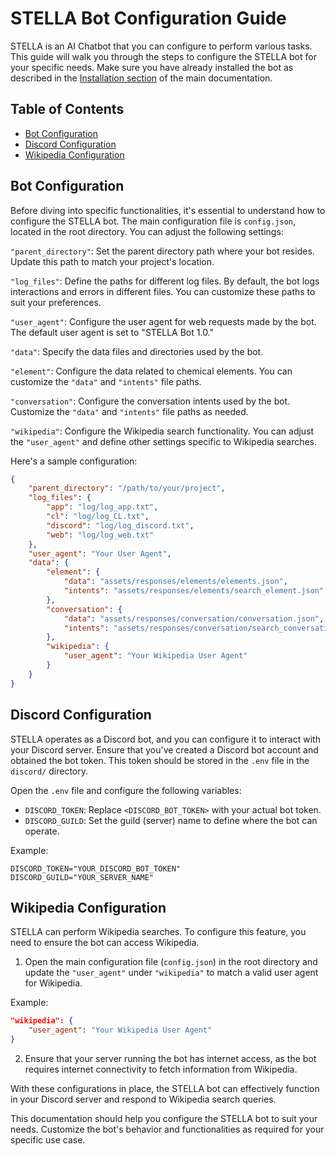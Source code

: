  # STELLA Bot Configuration Guide

STELLA is an AI Chatbot that you can configure to perform various tasks. This guide will walk you through the steps to configure the STELLA bot for your specific needs. Make sure you have already installed the bot as described in the [Installation section]() of the main documentation.

 ## Table of Contents

 - [Bot Configuration]()
 - [Discord Configuration]()
 - [Wikipedia Configuration]()

 ## Bot Configuration

 Before diving into specific functionalities, it's essential to understand how to configure the STELLA bot. The main configuration file is `config.json`, located in the root directory. You can adjust the following settings:

 `"parent_directory"`: Set the parent directory path where your bot resides. Update this path to match your project's location.

`"log_files"`: Define the paths for different log files. By default, the bot logs interactions and errors in different files. You can customize these paths to suit your preferences.

`"user_agent"`: Configure the user agent for web requests made by the bot. The default user agent is set to "STELLA Bot 1.0."

`"data"`: Specify the data files and directories used by the bot.

  `"element"`: Configure the data related to chemical elements. You can customize the `"data"` and `"intents"` file paths.

  `"conversation"`: Configure the conversation intents used by the bot. Customize the `"data"` and `"intents"` file paths as needed.

  `"wikipedia"`: Configure the Wikipedia search functionality. You can adjust the `"user_agent"` and define other settings specific to Wikipedia searches.

Here's a sample configuration:

```JSON
{
    "parent_directory": "/path/to/your/project",
    "log_files": {
        "app": "log/log_app.txt",
        "cl": "log/log_CL.txt",
        "discord": "log/log_discord.txt",
        "web": "log/log_web.txt"
    },
    "user_agent": "Your User Agent",
    "data": {
        "element": {
            "data": "assets/responses/elements/elements.json",
            "intents": "assets/responses/elements/search_element.json"
        },
        "conversation": {
            "data": "assets/responses/conversation/conversation.json",
            "intents": "assets/responses/conversation/search_conversation.py"
        },
        "wikipedia": {
            "user_agent": "Your Wikipedia User Agent"
        }
    }
}
```

## Discord Configuration

STELLA operates as a Discord bot, and you can configure it to interact with your Discord server. Ensure that you've created a Discord bot account and obtained the bot token. This token should be stored in the `.env` file in the `discord/` directory.

Open the `.env` file and configure the following variables:

 - `DISCORD_TOKEN`: Replace `<DISCORD_BOT_TOKEN>` with your actual bot token.
 - `DISCORD_GUILD`: Set the guild (server) name to define where the bot can operate.

Example:

```Dotenv
DISCORD_TOKEN="YOUR_DISCORD_BOT_TOKEN"
DISCORD_GUILD="YOUR_SERVER_NAME"
```

 ## Wikipedia Configuration

STELLA can perform Wikipedia searches. To configure this feature, you need to ensure the bot can access Wikipedia.

1. Open the main configuration file (`config.json`) in the root directory and update the `"user_agent"` under `"wikipedia"` to match a valid user agent for Wikipedia.

Example:

```JSON
"wikipedia": {
    "user_agent": "Your Wikipedia User Agent"
}
```

2. Ensure that your server running the bot has internet access, as the bot requires internet connectivity to fetch information from Wikipedia.

With these configurations in place, the STELLA bot can effectively function in your Discord server and respond to Wikipedia search queries.

This documentation should help you configure the STELLA bot to suit your needs. Customize the bot's behavior and functionalities as required for your specific use case.

